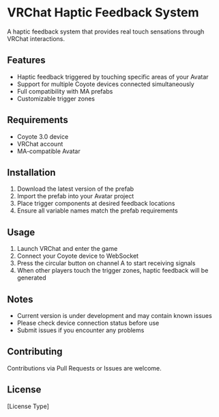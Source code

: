 # VRChat Haptic Feedback System

A haptic feedback system that provides real touch sensations through VRChat interactions.

## Features

- Haptic feedback triggered by touching specific areas of your Avatar
- Support for multiple Coyote devices connected simultaneously
- Full compatibility with MA prefabs
- Customizable trigger zones

## Requirements

- Coyote 3.0 device
- VRChat account
- MA-compatible Avatar

## Installation

1. Download the latest version of the prefab
2. Import the prefab into your Avatar project
3. Place trigger components at desired feedback locations
4. Ensure all variable names match the prefab requirements

## Usage

1. Launch VRChat and enter the game
2. Connect your Coyote device to WebSocket
3. Press the circular button on channel A to start receiving signals
4. When other players touch the trigger zones, haptic feedback will be generated

## Notes

- Current version is under development and may contain known issues
- Please check device connection status before use
- Submit issues if you encounter any problems

## Contributing

Contributions via Pull Requests or Issues are welcome.

## License

[License Type] 